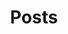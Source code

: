 ---
title: Posts
permalink: "/posts/"
layout: posts
excerpt: Information about our World
image: "/assets/images/posts.jpeg"
sitemap: false
---